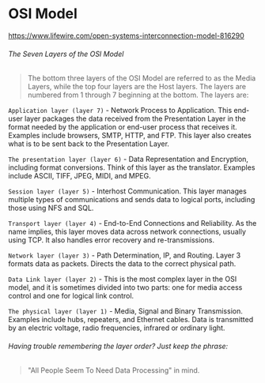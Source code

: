 # OSI Model

https://www.lifewire.com/open-systems-interconnection-model-816290

###### The Seven Layers of the OSI Model

> The bottom three layers of the OSI Model are referred to as the Media Layers, while the top four layers are the Host layers. 
> The layers are numbered from 1 through 7 beginning at the bottom. The layers are:

`Application layer (layer 7)` - Network Process to Application. This end-user layer packages the data received from the 
Presentation Layer in the format needed by the application or end-user process that receives it. Examples include browsers, 
SMTP, HTTP, and FTP. This layer also creates what is to be sent back to the Presentation Layer.

`The presentation layer (layer 6)` - Data Representation and Encryption, including format conversions. Think of this layer as 
the translator. Examples include ASCII, TIFF, JPEG, MIDI, and MPEG.

`Session layer (layer 5)` - Interhost Communication. This layer manages multiple types of communications and sends data to 
logical ports, including those using NFS and SQL.

`Transport layer (layer 4)` - End-to-End Connections and Reliability. As the name implies, this layer moves data across 
network connections, usually using TCP. It also handles error recovery and re-transmissions.

`Network layer (layer 3)` - Path Determination, IP, and Routing. Layer 3 formats data as packets. Directs the data to the 
correct physical path.

`Data Link layer (layer 2)` - This is the most complex layer in the OSI model, and it is sometimes divided into two parts: one 
for media access control and one for logical link control.

`The physical layer (layer 1)` - Media, Signal and Binary Transmission. Examples include hubs, repeaters, and Ethernet cables. 
Data is transmitted by an electric voltage, radio frequencies, infrared or ordinary light.

###### Having trouble remembering the layer order? Just keep the phrase:

> "All People Seem To Need Data Processing" in mind.
